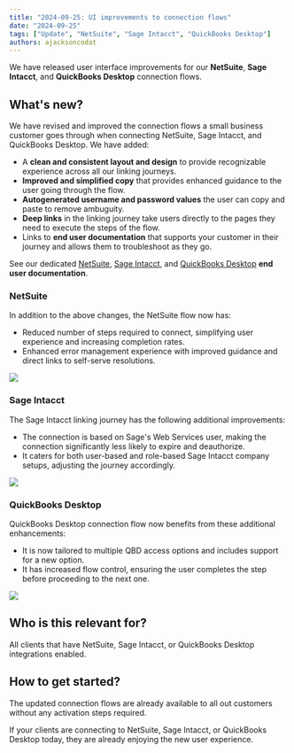 ```yaml
---
title: "2024-09-25: UI improvements to connection flows"
date: "2024-09-25"
tags: ["Update", "NetSuite", "Sage Intacct", "QuickBooks Desktop"]
authors: ajacksoncodat
---
```


We have released user interface improvements for our **NetSuite**, **Sage Intacct**, and **QuickBooks Desktop** connection flows. 

<!--truncate-->

## What's new?

We have revised and improved the connection flows a small business customer goes through when connecting NetSuite, Sage Intacct, and QuickBooks Desktop. We have added:

- A **clean and consistent layout and design** to provide recognizable experience across all our linking journeys.
- **Improved and simplified copy** that provides enhanced guidance to the user going through the flow.
- **Autogenerated username and password values** the user can copy and paste to remove ambuguity.
- **Deep links** in the linking journey take users directly to the pages they need to execute the steps of the flow.
- Links to **end user documentation** that supports your customer in their journey and allows them to troubleshoot as they go. 

See our dedicated [NetSuite](/smb-help-hub/integrations/netsuite/overview), [Sage Intacct](/smb-help-hub/integrations/sage-intacct/overview), and [QuickBooks Desktop](/smb-help-hub/integrations/qb-desktop/overview) **end user documentation**.

### NetSuite

In addition to the above changes, the NetSuite flow now has:

- Reduced number of steps required to connect, simplifying user experience and increasing completion rates.
- Enhanced error management experience with improved guidance and direct links to self-serve resolutions.

![](/img/updates/240925-ui-improvements-netsuite.png)


### Sage Intacct

The Sage Intacct linking journey has the following additional improvements:

- The connection is based on Sage's Web Services user, making the connection significantly less likely to expire and deauthorize. 
- It caters for both user-based and role-based Sage Intacct company setups, adjusting the journey accordingly.

![](/img/updates/240925-ui-improvements-sageintacct.png)

### QuickBooks Desktop

QuickBooks Desktop connection flow now benefits from these additional enhancements:

- It is now tailored to multiple QBD access options and includes support for a new option. 
- It has increased flow control, ensuring the user completes the step before proceeding to the next one.

![](/img/updates/240925-ui-improvements-qbd.png)

## Who is this relevant for?

All clients that have NetSuite, Sage Intacct, or QuickBooks Desktop integrations enabled.

## How to get started?

The updated connection flows are already available to all out customers without any activation steps required. 

If your clients are connecting to NetSuite, Sage Intacct, or QuickBooks Desktop today, they are already enjoying the new user experience.
